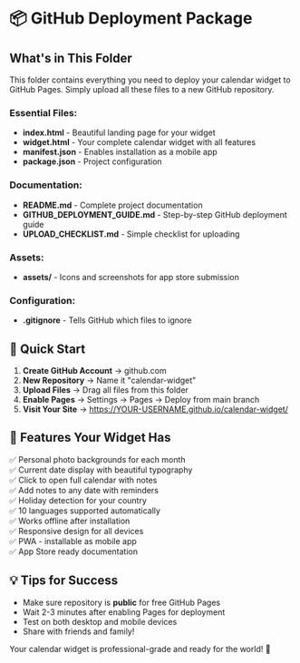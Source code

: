 # 📦 GitHub Deployment Package

## What's in This Folder

This folder contains everything you need to deploy your calendar widget to GitHub Pages. Simply upload all these files to a new GitHub repository.

### Essential Files:
- **index.html** - Beautiful landing page for your widget
- **widget.html** - Your complete calendar widget with all features
- **manifest.json** - Enables installation as a mobile app
- **package.json** - Project configuration

### Documentation:
- **README.md** - Complete project documentation
- **GITHUB_DEPLOYMENT_GUIDE.md** - Step-by-step GitHub deployment guide
- **UPLOAD_CHECKLIST.md** - Simple checklist for uploading

### Assets:
- **assets/** - Icons and screenshots for app store submission

### Configuration:
- **.gitignore** - Tells GitHub which files to ignore

## 🚀 Quick Start

1. **Create GitHub Account** → github.com
2. **New Repository** → Name it "calendar-widget"
3. **Upload Files** → Drag all files from this folder
4. **Enable Pages** → Settings → Pages → Deploy from main branch
5. **Visit Your Site** → https://YOUR-USERNAME.github.io/calendar-widget/

## 📱 Features Your Widget Has

✅ Personal photo backgrounds for each month  
✅ Current date display with beautiful typography  
✅ Click to open full calendar with notes  
✅ Add notes to any date with reminders  
✅ Holiday detection for your country  
✅ 10 languages supported automatically  
✅ Works offline after installation  
✅ Responsive design for all devices  
✅ PWA - installable as mobile app  
✅ App Store ready documentation  

## 💡 Tips for Success

- Make sure repository is **public** for free GitHub Pages
- Wait 2-3 minutes after enabling Pages for deployment
- Test on both desktop and mobile devices
- Share with friends and family!

Your calendar widget is professional-grade and ready for the world! 🌟
